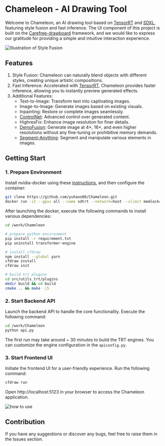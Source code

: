 # Chameleon - AI Drawing Tool
Welcome to Chameleon, an AI drawing tool based on [TensorRT](https://github.com/NVIDIA/TensorRT) and [SDXL](https://github.com/Stability-AI/generative-models), featuring style fusion and fast inference. The UI component of this project is built on the [Carefree-drawboard](https://github.com/carefree0910/carefree-drawboard) framework, and we would like to express our gratitude for providing a simple and intuitive interaction experience.

![Illustration of Style Fusion](https://image-1300968464.cos.ap-shanghai.myqcloud.com/Obsidian/StyleFusion.png)

## Features

1. Style Fusion: Chameleon can naturally blend objects with different styles, creating unique artistic compositions.
2. Fast Inference: Accelerated with [TensorRT](https://github.com/NVIDIA/TensorRT), Chameleon provides faster inference, allowing you to instantly preview generated effects.
3. Additional Features:
   - Text-to-Image: Transform text into captivating images.
   - Image-to-Image: Generate images based on existing visuals.
   - Inpainting: Restore or complete images seamlessly.
   - [ControlNet](https://huggingface.co/collections/diffusers/sdxl-controlnets-64f9c35846f3f06f5abe351f): Advanced control over generated content.
   - HighresFix: Enhance image resolution for finer details.
   - [DemoFusion](https://github.com/PRIS-CV/DemoFusion): Generate image at 4×, 16×, and even higher resolutions without any fine-tuning or prohibitive memory demands.
   - [Segment-Anything](https://github.com/facebookresearch/segment-anything): Segment and manipulate various elements in images.

## Getting Start

### 1. Prepare Environment

Install nvidia-docker using these [instructions](https://docs.nvidia.com/datacenter/cloud-native/container-toolkit/latest/install-guide.html), and then configure the container:

```bash
git clone https://github.com/yuhaoo00/Chameleon.git
docker run -it --gpus all --name sdtrt --network=host --ulimit memlock=-1 --ulimit stack=67108864 -v ./Chameleon:/work/Chameleon nvcr.io/nvidia/pytorch:23.10-py3 /bin/bash
```

After launching the docker, execute the following commands to install various dependencies: 
```bash
cd /work/Chameleon

# prepare python environment
pip install -r requirement.txt
pip uninstall transformer-engine

# install cfdraw
npm install --global yarn
cfdraw install
cfdraw init

# build trt plugins
cd src/utils_trt/plugins
mkdir build && cd build 
cmake .. && make -j5
```

### 2. Start Backend API
Launch the backend API to handle the core functionality. Execute the following command:
```bash
cd /work/Chameleon
python api.py
```
The first run may take around \~ 30 minutes to build the TRT engines. You can customize the engine configuration in the `apiconfig.py`.

### 3. Start Frontend UI
Initiate the frontend UI for a user-friendly experience. Run the following command:
```bash
cfdraw run
```

Open http://localhost:5123 in your browser to access the Chameleon application.

![how to use](https://image-1300968464.cos.ap-shanghai.myqcloud.com/Obsidian/usage.png)

## Contribution
If you have any suggestions or discover any bugs, feel free to raise them in the Issues section.




